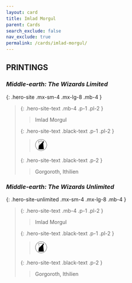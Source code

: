 ```yaml
---
layout: card
title: Imlad Morgul
parent: Cards
search_exclude: false
nav_exclude: true
permalink: /cards/imlad-morgul/
---
```


## PRINTINGS


### _Middle-earth: The Wizards Limited_

{: .hero-site .mx-sm-4 .mx-lg-8 .mb-4 }
> {: .hero-site-text .mb-4 .p-1 .pl-2 }
> > <div class="character-card-name">Imlad Morgul</div>
>
> {: .hero-site-text .black-text .p-1 .pl-2 }
> > ![](/assets/images/shadow-land.svg)
>
> {: .hero-site-text .black-text .p-2 }
> > Gorgoroth, Ithilien 
> 

### _Middle-earth: The Wizards Unlimited_

{: .hero-site-unlimited .mx-sm-4 .mx-lg-8 .mb-4 }
> {: .hero-site-text .mb-4 .p-1 .pl-2 }
> > <div class="character-card-name">Imlad Morgul</div>
>
> {: .hero-site-text .black-text .p-1 .pl-2 }
> > ![](/assets/images/shadow-land.svg)
>
> {: .hero-site-text .black-text .p-2 }
> > Gorgoroth, Ithilien 
> 

